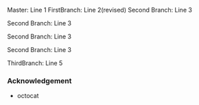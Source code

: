Master: Line 1
FirstBranch: Line 2(revised)
Second Branch: Line 3

Second Branch: Line 3

Second Branch: Line 3

Second Branch: Line 3

ThirdBranch: Line 5

### Acknowledgement

* octocat